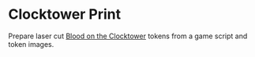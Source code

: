 # Clocktower Print
Prepare laser cut [Blood on the Clocktower](https://bloodontheclocktower.com) tokens from a game script and token images.
